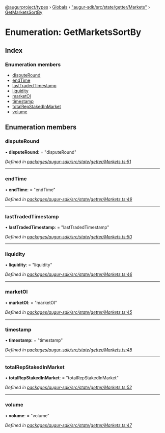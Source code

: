 [@augurproject/types](../README.md) › [Globals](../globals.md) › ["augur-sdk/src/state/getter/Markets"](../modules/_augur_sdk_src_state_getter_markets_.md) › [GetMarketsSortBy](_augur_sdk_src_state_getter_markets_.getmarketssortby.md)

# Enumeration: GetMarketsSortBy

## Index

### Enumeration members

* [disputeRound](_augur_sdk_src_state_getter_markets_.getmarketssortby.md#disputeround)
* [endTime](_augur_sdk_src_state_getter_markets_.getmarketssortby.md#endtime)
* [lastTradedTimestamp](_augur_sdk_src_state_getter_markets_.getmarketssortby.md#lasttradedtimestamp)
* [liquidity](_augur_sdk_src_state_getter_markets_.getmarketssortby.md#liquidity)
* [marketOI](_augur_sdk_src_state_getter_markets_.getmarketssortby.md#marketoi)
* [timestamp](_augur_sdk_src_state_getter_markets_.getmarketssortby.md#timestamp)
* [totalRepStakedInMarket](_augur_sdk_src_state_getter_markets_.getmarketssortby.md#totalrepstakedinmarket)
* [volume](_augur_sdk_src_state_getter_markets_.getmarketssortby.md#volume)

## Enumeration members

###  disputeRound

• **disputeRound**: = "disputeRound"

*Defined in [packages/augur-sdk/src/state/getter/Markets.ts:51](https://github.com/AugurProject/augur/blob/69c4be52bf/packages/augur-sdk/src/state/getter/Markets.ts#L51)*

___

###  endTime

• **endTime**: = "endTime"

*Defined in [packages/augur-sdk/src/state/getter/Markets.ts:49](https://github.com/AugurProject/augur/blob/69c4be52bf/packages/augur-sdk/src/state/getter/Markets.ts#L49)*

___

###  lastTradedTimestamp

• **lastTradedTimestamp**: = "lastTradedTimestamp"

*Defined in [packages/augur-sdk/src/state/getter/Markets.ts:50](https://github.com/AugurProject/augur/blob/69c4be52bf/packages/augur-sdk/src/state/getter/Markets.ts#L50)*

___

###  liquidity

• **liquidity**: = "liquidity"

*Defined in [packages/augur-sdk/src/state/getter/Markets.ts:46](https://github.com/AugurProject/augur/blob/69c4be52bf/packages/augur-sdk/src/state/getter/Markets.ts#L46)*

___

###  marketOI

• **marketOI**: = "marketOI"

*Defined in [packages/augur-sdk/src/state/getter/Markets.ts:45](https://github.com/AugurProject/augur/blob/69c4be52bf/packages/augur-sdk/src/state/getter/Markets.ts#L45)*

___

###  timestamp

• **timestamp**: = "timestamp"

*Defined in [packages/augur-sdk/src/state/getter/Markets.ts:48](https://github.com/AugurProject/augur/blob/69c4be52bf/packages/augur-sdk/src/state/getter/Markets.ts#L48)*

___

###  totalRepStakedInMarket

• **totalRepStakedInMarket**: = "totalRepStakedInMarket"

*Defined in [packages/augur-sdk/src/state/getter/Markets.ts:52](https://github.com/AugurProject/augur/blob/69c4be52bf/packages/augur-sdk/src/state/getter/Markets.ts#L52)*

___

###  volume

• **volume**: = "volume"

*Defined in [packages/augur-sdk/src/state/getter/Markets.ts:47](https://github.com/AugurProject/augur/blob/69c4be52bf/packages/augur-sdk/src/state/getter/Markets.ts#L47)*
